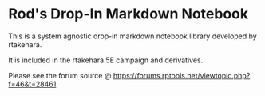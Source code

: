 # Rod's Drop-In Markdown Notebook

This is a system agnostic drop-in markdown notebook library developed by rtakehara.

It is included in the rtakehara 5E campaign and derivatives.

Please see the forum source @ https://forums.rptools.net/viewtopic.php?f=46&t=28461
